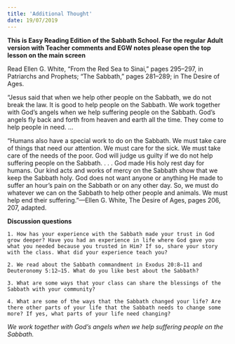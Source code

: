 ```yaml
---
title: 'Additional Thought'
date: 19/07/2019
---
```


**This is Easy Reading Edition of the Sabbath School. For the regular Adult version with Teacher comments and EGW notes please open the top lesson on the main screen**

Read Ellen G. White, “From the Red Sea to Sinai,” pages 295–297, in Patriarchs and Prophets; “The Sabbath,” pages 281–289; in The Desire of Ages.

“Jesus said that when we help other people on the Sabbath, we do not break the law. It is good to help people on the Sabbath. We work together with God’s angels when we help suffering people on the Sabbath. God’s angels fly back and forth from heaven and earth all the time. They come to help people in need. ...

“Humans also have a special work to do on the Sabbath. We must take care of things that need our attention. We must care for the sick. We must take care of the needs of the poor. God will judge us guilty if we do not help suffering people on the Sabbath. . . . God made His holy rest day for humans. Our kind acts and works of mercy on the Sabbath show that we keep the Sabbath holy. God does not want anyone or anything He made to suffer an hour’s pain on the Sabbath or on any other day. So, we must do whatever we can on the Sabbath to help other people and animals. We must help end their suffering.”—Ellen G. White, The Desire of Ages, pages 206, 207, adapted.

**Discussion questions**

`1. How has your experience with the Sabbath made your trust in God grow deeper? Have you had an experience in life where God gave you what you needed because you trusted in Him? If so, share your story with the class. What did your experience teach you?`

`2. We read about the Sabbath commandment in Exodus 20:8–11 and Deuteronomy 5:12–15. What do you like best about the Sabbath?`

`3. What are some ways that your class can share the blessings of the Sabbath with your community?`

`4. What are some of the ways that the Sabbath changed your life? Are there other parts of your life that the Sabbath needs to change some more? If yes, what parts of your life need changing?`

_We work together with God’s angels when we help suffering people on the Sabbath._
